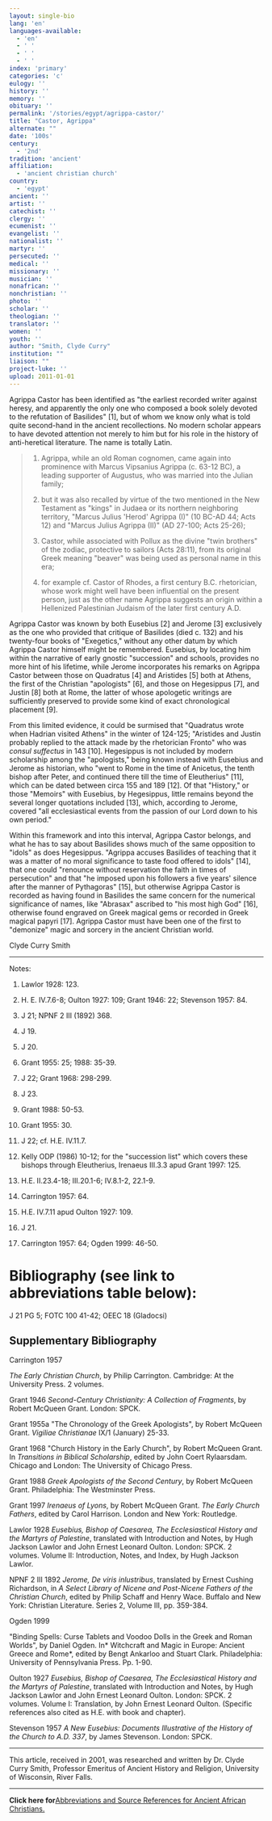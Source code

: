 ```yaml
---
layout: single-bio
lang: 'en'
languages-available:
  - 'en'
  - ' '
  - ' '
  - ' '
index: 'primary'
categories: 'c'
eulogy: ''
history: ''
memory: ''
obituary: ''
permalink: '/stories/egypt/agrippa-castor/'
title: "Castor, Agrippa"
alternate: ""
date: '100s'
century:
  - '2nd'
tradition: 'ancient'
affiliation:
  - 'ancient christian church'
country:
  - 'egypt'
ancient: ''
artist: ''
catechist: ''
clergy: ''
ecumenist: ''
evangelist: ''
nationalist: ''
martyr: ''
persecuted: ''
medical: ''
missionary: ''
musician: ''
nonafrican: ''
nonchristian: ''
photo: ''
scholar: ''
theologian: ''
translator: ''
women: ''
youth: ''
author: "Smith, Clyde Curry"
institution: ""
liaison: ""
project-luke: ''
upload: 2011-01-01
---
```




Agrippa Castor has been identified as "the earliest recorded writer against heresy, and apparently the only one who composed a book solely devoted to the refutation of Basilides" [1], but of whom we know only what is told quite second-hand in the ancient recollections.  No modern scholar appears to have devoted attention not merely to him but for his role in the history of anti-heretical literature.  The name is totally Latin.

> 1.  Agrippa, while an old Roman cognomen, came again into prominence with Marcus Vipsanius Agrippa (c. 63-12 BC), a leading supporter of Augustus, who was married into the Julian family;
> 
> 2.  but it was also recalled by virtue of the two mentioned in the New Testament as "kings" in Judaea or its northern neighboring territory, "Marcus Julius 'Herod' Agrippa (I)" (10 BC-AD 44; Acts 12) and "Marcus Julius Agrippa (II)" (AD 27-100; Acts 25-26);
> 
> 3.  Castor, while associated with Pollux as the divine "twin brothers" of the zodiac, protective to sailors (Acts 28:11), from its original Greek meaning "beaver" was being used as personal name in this era;
> 
> 4.  for example cf. Castor of Rhodes, a first century B.C. rhetorician, whose work might well have been influential on the present person, just as the other name Agrippa suggests an origin within a Hellenized Palestinian Judaism of the later first century A.D.
> 

Agrippa Castor was known by both Eusebius [2] and Jerome [3] exclusively as the one who provided that critique of Basilides (died c. 132) and his twenty-four books of "Exegetics," without any other datum by which Agrippa Castor himself might be remembered.  Eusebius, by locating him within the narrative of early gnostic "succession" and schools, provides no more hint of his lifetime, while Jerome incorporates his remarks on Agrippa Castor between those on Quadratus [4] and Aristides [5] both at Athens, the first of the Christian "apologists" [6], and those on Hegesippus [7], and Justin [8] both at Rome, the latter of whose apologetic writings are sufficiently preserved to provide some kind of exact chronological placement [9].

From this limited evidence, it could be surmised that "Quadratus wrote when Hadrian visited Athens" in the winter of 124-125; "Aristides and Justin probably replied to the attack made by the rhetorician Fronto" who was *consul suffectus* in 143 [10].  Hegesippus is not included by modern scholarship among the "apologists," being known instead with Eusebius and Jerome as historian, who "went to Rome in the time of Anicetus, the tenth bishop after Peter, and continued there till the time of Eleutherius" [11], which can be dated between circa 155 and 189 [12].  Of that "History," or those "Memoirs" with Eusebius, by Hegesippus, little remains beyond the several longer quotations included [13], which, according to Jerome, covered "all ecclesiastical events from the passion of our Lord down to his own period."

Within this framework and into this interval, Agrippa Castor belongs, and what he has to say about Basilides shows much of the same opposition to "idols" as does Hegesippus.  "Agrippa accuses Basilides of teaching that it was a matter of no moral significance to taste food offered to idols" [14], that one could "renounce without reservation the faith in times of persecution" and that "he imposed upon his followers a five years' silence after the manner of Pythagoras" [15], but otherwise Agrippa Castor is recorded as having found in Basilides the same concern for the numerical significance of names, like "Abrasax" ascribed to "his most high God" [16], otherwise found engraved on Greek magical gems or recorded in Greek magical papyri [17].  Agrippa Castor must have been one of the first to "demonize" magic and sorcery in the ancient Christian world.

Clyde Curry Smith

---

Notes:

1. Lawlor 1928: 123.

2. H. E. IV.7.6-8; Oulton 1927: 109; Grant 1946: 22; Stevenson 1957: 84.

3.  J 21; NPNF 2 III (1892) 368.

4. J 19.

5. J 20.

6. Grant 1955: 25; 1988: 35-39.

7. J 22; Grant 1968: 298-299.

8. J 23.

9. Grant 1988: 50-53.

10. Grant 1955: 30.

11. J 22; cf. H.E. IV.11.7.

12. Kelly ODP (1986) 10-12; for the "succession list" which covers these bishops through Eleutherius, Irenaeus III.3.3 apud Grant 1997: 125.

13. H.E. II.23.4-18; III.20.1-6; IV.8.1-2, 22.1-9.

14. Carrington 1957: 64.

15. H.E. IV.7.11 apud Oulton 1927: 109.

16.  J 21.

17. Carrington 1957: 64; Ogden 1999: 46-50.

# Bibliography (see link to abbreviations table below):

J 21
PG 5; FOTC 100 41-42; OEEC 18 (Gladocsi)

## Supplementary Bibliography

Carrington 1957

*The Early Christian Church*, by Philip Carrington.  Cambridge: At the University Press.  2 volumes.

Grant 1946
*Second-Century Christianity:  A Collection of Fragments*, by Robert McQueen Grant.  London:  SPCK.

Grant 1955a 
"The Chronology of the Greek Apologists", by Robert McQueen Grant.  *Vigiliae Christianae* IX/1 (January) 25-33.

Grant 1968 
"Church History in the Early Church", by Robert McQueen Grant.  In *Transitions in Biblical Scholarship*, edited by John Coert Rylaarsdam.  Chicago and London:  The University of Chicago Press.

Grant 1988 
*Greek Apologists of the Second Century*, by Robert McQueen Grant.  Philadelphia:  The Westminster Press.

Grant 1997 
*Irenaeus of Lyons*, by Robert McQueen Grant.  *The Early Church Fathers*, edited by Carol Harrison.  London and New York:  Routledge.

Lawlor 1928 
*Eusebius, Bishop of Caesarea, The Ecclesiastical History and the Martyrs of Palestine*, translated with Introduction and Notes, by Hugh Jackson Lawlor and John Ernest Leonard Oulton.  London:  SPCK.  2 volumes.  Volume II:  Introduction, Notes, and Index, by Hugh Jackson Lawlor.

NPNF 2 III 1892
*Jerome, De viris inlustribus*, translated by Ernest Cushing Richardson, in *A Select Library of Nicene and Post-Nicene Fathers of the Christian Church*, edited by Philip Schaff and Henry Wace.  Buffalo and New York:  Christian Literature.  Series 2, Volume III, pp. 359-384.

Ogden 1999

"Binding Spells:  Curse Tablets and Voodoo Dolls in the Greek and Roman Worlds", by Daniel Ogden.  In* Witchcraft and Magic in Europe:  Ancient Greece and Rome*, edited by Bengt Ankarloo and Stuart Clark.  Philadelphia:  University of Pennsylvania Press.  Pp. 1-90.

Oulton 1927
*Eusebius, Bishop of Caesarea, The Ecclesiastical History and the Martyrs of Palestine*, translated with Introduction and Notes, by Hugh Jackson Lawlor and John Ernest Leonard Oulton.  London:  SPCK.  2 volumes.  Volume I:  Translation, by John Ernest Leonard Oulton.  (Specific references also cited as H.E. with book and chapter).

Stevenson 1957
*A New Eusebius:  Documents Illustrative of the History of the Church to A.D. 337*, by James Stevenson.  London:  SPCK.

---

This article, received in 2001, was researched and written by Dr. Clyde Curry Smith, Professor Emeritus of Ancient History and Religion, University of Wisconsin, River Falls.

---

**Click here for**[Abbreviations and Source References for Ancient African Christians.]({{site.url}}/resources/ancient-references/)